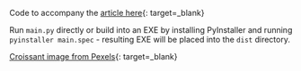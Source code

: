 
Code to accompany the [article here](http://www.mattleaverton.com/posts/2022/Oct/15/python-exe-debugging-trick){: target=_blank}

Run `main.py` directly or build into an EXE by installing PyInstaller and running `pyinstaller main.spec` - resulting 
EXE will be placed into the `dist` directory.

[Croissant image from Pexels](https://www.pexels.com/photo/close-up-photo-of-croissant-3892469/){: target=_blank}